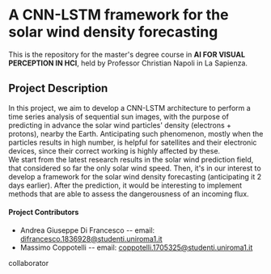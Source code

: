 # A CNN-LSTM framework for the solar wind density forecasting
This is the repository for the master's degree course in  **AI FOR VISUAL PERCEPTION IN HCI**, held by Professor Christian Napoli in La Sapienza.

## Project Description
In this project, we aim to develop a CNN-LSTM architecture to perform a time series analysis of sequential sun images, with the purpose of predicting in advance the solar wind particles' density (electrons + protons), nearby the Earth. Anticipating such phenomenon, mostly when the particles results in high number, is helpful for satellites and their electronic devices, since their correct working is highly affected by these.  
We start from the latest research results in the solar wind prediction field, that considered so far the only solar wind speed. Then, it's in our interest to develop a framework for the solar wind density forecasting (anticipating it 2 days earlier). After the prediction, it would be interesting to implement methods that are able to assess the dangerousness of an incoming flux.

#### Project Contributors
* Andrea Giuseppe Di Francesco -- email: difrancesco.1836928@studenti.uniroma1.it
* Massimo Coppotelli -- email: coppotelli.1705325@studenti.uniroma1.it

collaborator
